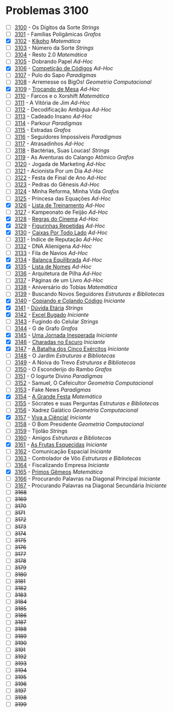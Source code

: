 # Problemas 3100

  - [ ]  [3100](https://www.urionlinejudge.com.br/judge/pt/problems/view/3100) - Os Dígitos da Sorte *Strings*
  - [ ]  [3101](https://www.urionlinejudge.com.br/judge/pt/problems/view/3101) - Famílias Poligâmicas *Grafos*
  - [x]  [3102](https://www.urionlinejudge.com.br/judge/pt/problems/view/3102) - [Kikoho](https://github.com/potigol/uoj-potigol/blob/master/src/3100/3102.poti) *Matemática*
  - [ ]  [3103](https://www.urionlinejudge.com.br/judge/pt/problems/view/3103) - Número da Sorte *Strings*
  - [ ]  [3104](https://www.urionlinejudge.com.br/judge/pt/problems/view/3104) - Resto 2.0 *Matemática*
  - [ ]  [3105](https://www.urionlinejudge.com.br/judge/pt/problems/view/3105) - Dobrando Papel *Ad-Hoc*
  - [x]  [3106](https://www.urionlinejudge.com.br/judge/pt/problems/view/3106) - [Competição de Códigos](https://github.com/potigol/uoj-potigol/blob/master/src/3100/3106.poti) *Ad-Hoc*
  - [ ]  [3107](https://www.urionlinejudge.com.br/judge/pt/problems/view/3107) - Pulo do Sapo *Paradigmas*
  - [ ]  [3108](https://www.urionlinejudge.com.br/judge/pt/problems/view/3108) - Arremesse os BigOs! *Geometria Computacional*
  - [x]  [3109](https://www.urionlinejudge.com.br/judge/pt/problems/view/3109) - [Trocando de Mesa](https://github.com/potigol/uoj-potigol/blob/master/src/3100/3109.poti) *Ad-Hoc*
  - [ ]  [3110](https://www.urionlinejudge.com.br/judge/pt/problems/view/3110) - Farcos e o Xorshift *Matemática*
  - [ ]  [3111](https://www.urionlinejudge.com.br/judge/pt/problems/view/3111) - A Vitória de Jim *Ad-Hoc*
  - [ ]  [3112](https://www.urionlinejudge.com.br/judge/pt/problems/view/3112) - Decodificação Ambígua *Ad-Hoc*
  - [ ]  [3113](https://www.urionlinejudge.com.br/judge/pt/problems/view/3113) - Cadeado Insano *Ad-Hoc*
  - [ ]  [3114](https://www.urionlinejudge.com.br/judge/pt/problems/view/3114) - Parkour *Paradigmas*
  - [ ]  [3115](https://www.urionlinejudge.com.br/judge/pt/problems/view/3115) - Estradas *Grafos*
  - [ ]  [3116](https://www.urionlinejudge.com.br/judge/pt/problems/view/3116) - Seguidores Impossíveis *Paradigmas*
  - [ ]  [3117](https://www.urionlinejudge.com.br/judge/pt/problems/view/3117) - Atrasadinhos *Ad-Hoc*
  - [ ]  [3118](https://www.urionlinejudge.com.br/judge/pt/problems/view/3118) - Bactérias, Suas Loucas! *Strings*
  - [ ]  [3119](https://www.urionlinejudge.com.br/judge/pt/problems/view/3119) - As Aventuras do Calango Atômico *Grafos*
  - [ ]  [3120](https://www.urionlinejudge.com.br/judge/pt/problems/view/3120) - Jogada de Marketing *Ad-Hoc*
  - [ ]  [3121](https://www.urionlinejudge.com.br/judge/pt/problems/view/3121) - Acionista Por um Dia *Ad-Hoc*
  - [ ]  [3122](https://www.urionlinejudge.com.br/judge/pt/problems/view/3122) - Festa de Final de Ano *Ad-Hoc*
  - [ ]  [3123](https://www.urionlinejudge.com.br/judge/pt/problems/view/3123) - Pedras do Gênesis *Ad-Hoc*
  - [ ]  [3124](https://www.urionlinejudge.com.br/judge/pt/problems/view/3124) - Minha Reforma, Minha Vida *Grafos*
  - [ ]  [3125](https://www.urionlinejudge.com.br/judge/pt/problems/view/3125) - Princesa das Equações *Ad-Hoc*
  - [x]  [3126](https://www.urionlinejudge.com.br/judge/pt/problems/view/3126) - [Lista de Treinamento](https://github.com/potigol/uoj-potigol/blob/master/src/3100/3126.poti) *Ad-Hoc*
  - [ ]  [3127](https://www.urionlinejudge.com.br/judge/pt/problems/view/3127) - Kampeonato de Feijão *Ad-Hoc*
  - [x]  [3128](https://www.urionlinejudge.com.br/judge/pt/problems/view/3128) - [Regras do Cinema](https://github.com/potigol/uoj-potigol/blob/master/src/3100/3128.poti) *Ad-Hoc*
  - [x]  [3129](https://www.urionlinejudge.com.br/judge/pt/problems/view/3129) - [Figurinhas Repetidas](https://github.com/potigol/uoj-potigol/blob/master/src/3100/3129.poti) *Ad-Hoc*
  - [x]  [3130](https://www.urionlinejudge.com.br/judge/pt/problems/view/3130) - [Caixas Por Todo Lado](https://github.com/potigol/uoj-potigol/blob/master/src/3100/3130.poti) *Ad-Hoc*
  - [ ]  [3131](https://www.urionlinejudge.com.br/judge/pt/problems/view/3131) - Índice de Reputação *Ad-Hoc*
  - [ ]  [3132](https://www.urionlinejudge.com.br/judge/pt/problems/view/3132) - DNA Alienígena *Ad-Hoc*
  - [ ]  [3133](https://www.urionlinejudge.com.br/judge/pt/problems/view/3133) - Fila de Navios *Ad-Hoc*
  - [x]  [3134](https://www.urionlinejudge.com.br/judge/pt/problems/view/3134) - [Balança Equilibrada](https://github.com/potigol/uoj-potigol/blob/master/src/3100/3134.poti) *Ad-Hoc*
  - [x]  [3135](https://www.urionlinejudge.com.br/judge/pt/problems/view/3135) - [Lista de Nomes](https://github.com/potigol/uoj-potigol/blob/master/src/3100/3135.poti) *Ad-Hoc*
  - [ ]  [3136](https://www.urionlinejudge.com.br/judge/pt/problems/view/3136) - Arquitetura de Pilha *Ad-Hoc*
  - [ ]  [3137](https://www.urionlinejudge.com.br/judge/pt/problems/view/3137) - Páginas de um Livro *Ad-Hoc*
  - [ ]  [3138](https://www.urionlinejudge.com.br/judge/pt/problems/view/3138) - Aniversário do Tobias *Matemática*
  - [ ]  [3139](https://www.urionlinejudge.com.br/judge/pt/problems/view/3139) - Buscando Novos Seguidores *Estruturas e Bibliotecas*
  - [x]  [3140](https://www.urionlinejudge.com.br/judge/pt/problems/view/3140) - [Copiando e Colando Código](https://github.com/potigol/uoj-potigol/blob/master/src/3100/3140.poti) *Iniciante*
  - [x]  [3141](https://www.urionlinejudge.com.br/judge/pt/problems/view/3141) - [Dúvida Etária](https://github.com/potigol/uoj-potigol/blob/master/src/3100/3141.poti) *Strings*
  - [x]  [3142](https://www.urionlinejudge.com.br/judge/pt/problems/view/3142) - [Excel Bugado](https://github.com/potigol/uoj-potigol/blob/master/src/3100/3142.poti) *Iniciante*
  - [ ]  [3143](https://www.urionlinejudge.com.br/judge/pt/problems/view/3143) - Fugindo do Celular *Strings*
  - [ ]  [3144](https://www.urionlinejudge.com.br/judge/pt/problems/view/3144) - G de Grafo *Grafos*
  - [x]  [3145](https://www.urionlinejudge.com.br/judge/pt/problems/view/3145) - [Uma Jornada Inesperada](https://github.com/potigol/uoj-potigol/blob/master/src/3100/3145.poti) *Iniciante*
  - [x]  [3146](https://www.urionlinejudge.com.br/judge/pt/problems/view/3146) - [Charadas no Escuro](https://github.com/potigol/uoj-potigol/blob/master/src/3100/3146.poti) *Iniciante*
  - [x]  [3147](https://www.urionlinejudge.com.br/judge/pt/problems/view/3147) - [A Batalha dos Cinco Exércitos](https://github.com/potigol/uoj-potigol/blob/master/src/3100/3147.poti) *Iniciante*
  - [ ]  [3148](https://www.urionlinejudge.com.br/judge/pt/problems/view/3148) - O Jardim *Estruturas e Bibliotecas*
  - [ ]  [3149](https://www.urionlinejudge.com.br/judge/pt/problems/view/3149) - A Noiva do Trevo *Estruturas e Bibliotecas*
  - [ ]  [3150](https://www.urionlinejudge.com.br/judge/pt/problems/view/3150) - O Esconderijo do Rambo *Grafos*
  - [ ]  [3151](https://www.urionlinejudge.com.br/judge/pt/problems/view/3151) - O Iogurte Divino *Paradigmas*
  - [ ]  [3152](https://www.urionlinejudge.com.br/judge/pt/problems/view/3152) - Samuel, O Cafeicultor *Geometria Computacional*
  - [ ]  [3153](https://www.urionlinejudge.com.br/judge/pt/problems/view/3153) - Fake News *Paradigmas*
  - [x]  [3154](https://www.urionlinejudge.com.br/judge/pt/problems/view/3154) - [A Grande Festa](https://github.com/potigol/uoj-potigol/blob/master/src/3100/3154.poti) *Matemática*
  - [ ]  [3155](https://www.urionlinejudge.com.br/judge/pt/problems/view/3155) - Sócrates e suas Perguntas *Estruturas e Bibliotecas*
  - [ ]  [3156](https://www.urionlinejudge.com.br/judge/pt/problems/view/3156) - Xadrez Galático *Geometria Computacional*
  - [x]  [3157](https://www.urionlinejudge.com.br/judge/pt/problems/view/3157) - [Viva a Ciência!](https://github.com/potigol/uoj-potigol/blob/master/src/3100/3157.poti) *Iniciante*
  - [ ]  [3158](https://www.urionlinejudge.com.br/judge/pt/problems/view/3158) - O Bom Presidente *Geometria Computacional*
  - [ ]  [3159](https://www.urionlinejudge.com.br/judge/pt/problems/view/3159) - Tijolão *Strings*
  - [ ]  [3160](https://www.urionlinejudge.com.br/judge/pt/problems/view/3160) - Amigos *Estruturas e Bibliotecas*
  - [x]  [3161](https://www.urionlinejudge.com.br/judge/pt/problems/view/3161) - [As Frutas Esquecidas](https://github.com/potigol/uoj-potigol/blob/master/src/3100/3161.poti) *Iniciante*
  - [ ]  [3162](https://www.urionlinejudge.com.br/judge/pt/problems/view/3162) - Comunicação Espacial *Iniciante*
  - [ ]  [3163](https://www.urionlinejudge.com.br/judge/pt/problems/view/3163) - Controlador de Vôo *Estruturas e Bibliotecas*
  - [ ]  [3164](https://www.urionlinejudge.com.br/judge/pt/problems/view/3164) - Fiscalizando Empresa *Iniciante*
  - [x]  [3165](https://www.urionlinejudge.com.br/judge/pt/problems/view/3165) - [Primos Gêmeos](https://github.com/potigol/uoj-potigol/blob/master/src/3100/3165.poti) *Matemática*
  - [ ]  [3166](https://www.urionlinejudge.com.br/judge/pt/problems/view/3166) - Procurando Palavras na Diagonal Principal *Iniciante*
  - [ ]  [3167](https://www.urionlinejudge.com.br/judge/pt/problems/view/3167) - Procurando Palavras na Diagonal Secundária *Iniciante*
  - [ ] ~~3168~~
  - [ ] ~~3169~~
  - [ ] ~~3170~~
  - [ ] ~~3171~~
  - [ ] ~~3172~~
  - [ ] ~~3173~~
  - [ ] ~~3174~~
  - [ ] ~~3175~~
  - [ ] ~~3176~~
  - [ ] ~~3177~~
  - [ ] ~~3178~~
  - [ ] ~~3179~~
  - [ ] ~~3180~~
  - [ ] ~~3181~~
  - [ ] ~~3182~~
  - [ ] ~~3183~~
  - [ ] ~~3184~~
  - [ ] ~~3185~~
  - [ ] ~~3186~~
  - [ ] ~~3187~~
  - [ ] ~~3188~~
  - [ ] ~~3189~~
  - [ ] ~~3190~~
  - [ ] ~~3191~~
  - [ ] ~~3192~~
  - [ ] ~~3193~~
  - [ ] ~~3194~~
  - [ ] ~~3195~~
  - [ ] ~~3196~~
  - [ ] ~~3197~~
  - [ ] ~~3198~~
  - [ ] ~~3199~~